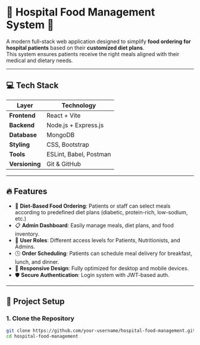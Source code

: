 # 🏥 Hospital Food Management System 🍱

A modern full-stack web application designed to simplify **food ordering for hospital patients** based on their **customized diet plans**.  
This system ensures patients receive the right meals aligned with their medical and dietary needs.

---

## 💻 Tech Stack

| Layer        | Technology                     |
|--------------|--------------------------------|
| **Frontend** | React + Vite                   |
| **Backend**  | Node.js + Express.js           |
| **Database** | MongoDB                        |
| **Styling**  | CSS, Bootstrap                 |
| **Tools**    | ESLint, Babel, Postman         |
| **Versioning** | Git & GitHub                 |

---

## 🔥 Features

- 🥗 **Diet-Based Food Ordering**: Patients or staff can select meals according to predefined diet plans (diabetic, protein-rich, low-sodium, etc.)
- 📋 **Admin Dashboard**: Easily manage meals, diet plans, and food inventory.
- 👤 **User Roles**: Different access levels for Patients, Nutritionists, and Admins.
- 🕓 **Order Scheduling**: Patients can schedule meal delivery for breakfast, lunch, and dinner.
- 📱 **Responsive Design**: Fully optimized for desktop and mobile devices.
- 🛡️ **Secure Authentication**: Login system with JWT-based auth.

---

## 🚀 Project Setup

### 1. Clone the Repository

```bash
git clone https://github.com/your-username/hospital-food-management.git
cd hospital-food-management
